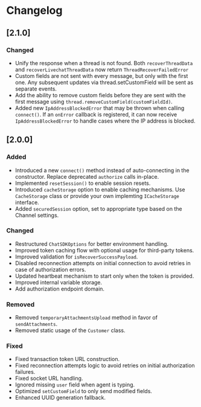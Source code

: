 # Changelog

## [2.1.0]

### Changed
- Unify the response when a thread is not found. Both `recoverThreadData` and `recoverLivechatThreadData` now return `ThreadRecoverFailedError`
- Custom fields are not sent with every message, but only with the first one. Any subsequent updates via thread.setCustomField will be sent as separate events.
- Add the ability to remove custom fields before they are sent with the first message using `thread.removeCustomField(customFieldId)`.
- Added new `IpAddressBlockedError` that may be thrown when calling `connect()`. If an `onError` callback is registered, it can now receive `IpAddressBlockedError` to handle cases where the IP address is blocked.

## [2.0.0]

### Added

- Introduced a new `connect()` method instead of auto-connecting in the constructor. Replace deprecated `authorize` calls in-place.
- Implemented `resetSession()` to enable session resets.
- Introduced `cacheStorage` option to enable caching mechanisms. Use `CacheStorage` class or provide your own implemting `ICacheStorage` interface.
- Added `securedSession` option, set to appropriate type based on the Channel settings.

### Changed

- Restructured `ChatSDKOptions` for better environment handling.
- Improved token caching flow with optional usage for third-party tokens.
- Improved validation for `isRecoverSuccessPayload`.
- Disabled reconnection attempts on initial connection to avoid retries in case of authorization errors.
- Updated heartbeat mechanism to start only when the token is provided.
- Improved internal variable storage.
- Add authorization endpoint domain.

### Removed

- Removed `temporaryAttachmentsUpload` method in favor of `sendAttachments`.
- Removed static usage of the `Customer` class.

### Fixed

- Fixed transaction token URL construction.
- Fixed reconnection attempts logic to avoid retries on initial authorization failures.
- Fixed socket URL handling.
- Ignored missing `user` field when agent is typing.
- Optimized `setCustomField` to only send modified fields.
- Enhanced UUID generation fallback.

